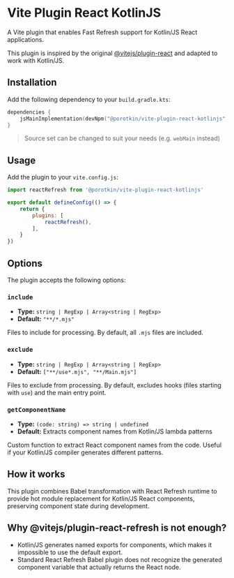 # Vite Plugin React KotlinJS

A Vite plugin that enables Fast Refresh support for Kotlin/JS React applications. 

This plugin is inspired by the original 
[@vitejs/plugin-react](https://github.com/vitejs/vite-plugin-react/tree/main) and adapted to work with Kotlin/JS.

## Installation

Add the following dependency to your `build.gradle.kts`:
```kotlin
dependencies {
    jsMainImplementation(devNpm("@porotkin/vite-plugin-react-kotlinjs", "^0.0.8"))
}
```

> Source set can be changed to suit your needs (e.g. `webMain` instead)

## Usage

Add the plugin to your `vite.config.js`:
```javascript
import reactRefresh from '@porotkin/vite-plugin-react-kotlinjs'

export default defineConfig(() => {
    return {
        plugins: [
            reactRefresh(),
        ],
    }
})
```

## Options

The plugin accepts the following options:

### `include`

- **Type:** `string | RegExp | Array<string | RegExp>`
- **Default:** `"**/*.mjs"`

Files to include for processing. By default, all `.mjs` files are included.

### `exclude`

- **Type:** `string | RegExp | Array<string | RegExp>`
- **Default:** `["**/use*.mjs", "**/Main.mjs"]`

Files to exclude from processing. By default, excludes hooks (files starting with `use`) and the main entry point.

### `getComponentName`

- **Type:** `(code: string) => string | undefined`
- **Default:** Extracts component names from Kotlin/JS lambda patterns

Custom function to extract React component names from the code. Useful if your Kotlin/JS compiler generates different patterns.

## How it works

This plugin combines Babel transformation with React Refresh runtime to provide hot module replacement for Kotlin/JS React components, preserving component state during development.

## Why @vitejs/plugin-react-refresh is not enough?

- Kotlin/JS generates named exports for components, which makes it impossible to use the default export.
- Standard React Refresh Babel plugin does not recognize the generated component variable that actually returns the React node. 
